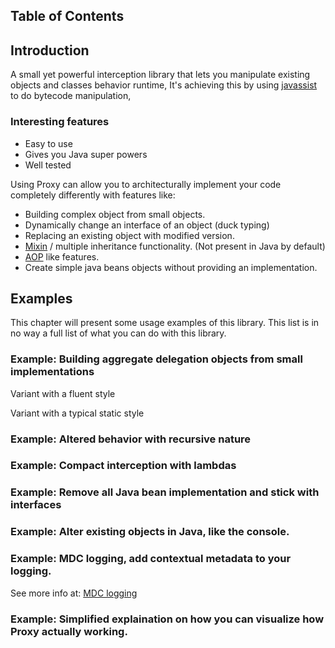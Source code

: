 ## Table of Contents

<!-- MACRO{toc|fromDepth=1|toDepth=3} --> 

## Introduction

A small yet powerful interception library that lets you manipulate existing objects and classes behavior runtime, 
It's achieving this by using [javassist](http://jboss-javassist.github.io/javassist/) to do bytecode manipulation,

### Interesting features

* Easy to use
* Gives you Java super powers
* Well tested

Using Proxy can allow you to architecturally implement your code completely differently with features like:

* Building complex object from small objects.
* Dynamically change an interface of an object (duck typing)
* Replacing an existing object with modified version.
* [Mixin](https://en.wikipedia.org/wiki/Mixin) / multiple inheritance functionality. (Not present in Java by default)
* [AOP](https://en.wikipedia.org/wiki/Aspect-oriented_programming) like features.
* Create simple java beans objects without providing an implementation.

## Examples

This chapter will present some usage examples of this library. This list is in no way a full list of what you can do with this library.
  
### Example: Building aggregate delegation objects from small implementations

Variant with a fluent style 

<!-- MACRO{include|source=examples.BuildingObjectsFluentExample} --> 

Variant with a typical static style 

<!-- MACRO{include|source=examples.BuildingObjectsExample} --> 

### Example: Altered behavior with recursive nature

<!-- MACRO{include|source=examples.CountDownCollectionRecursionExample} --> 

### Example: Compact interception with lambdas 

<!-- MACRO{include|source=examples.LambdaInterceptionExample} -->


### Example: Remove all Java bean implementation and stick with interfaces
 
<!-- MACRO{include|source=examples.JavaBeanExample} --> 

### Example: Alter existing objects in Java, like the console.

<!-- MACRO{include|source=examples.RedirectConsoleExample} --> 

### Example: MDC logging, add contextual metadata to your logging.

See more info at: [MDC logging](http://www.baeldung.com/mdc-in-log4j-2-logback) 

<!-- MACRO{include|source=examples.MdcExample} --> 
<!-- MACRO{include|source=examples.MdcRecursiveExample} --> 
<!-- MACRO{include|source=examples.MdcDangersExample} --> 

### Example: Simplified explaination on how you can visualize how Proxy actually working.

<!-- MACRO{include|source=examples.InterceptionInnerWorkingsExplaination} --> 
